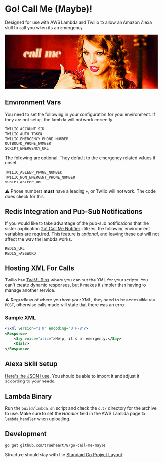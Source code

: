 # Go! Call Me (Maybe)!

Designed for use with AWS Lambda and Twilio to allow an Amazon Alexa skill to call you when its
an emergency.

![Taylor Swift - Call Me][taylor]

## Environment Vars

You need to set the following in your configuration for your environment. If they are not setup, the lambda
will not work correctly.

```
TWILIO_ACCOUNT_SID
TWILIO_AUTH_TOKEN
TWILIO_EMERGENCY_PHONE_NUMBER
OUTBOUND_PHONE_NUMBER
SCRIPT_EMERGENCY_URL
```

The following are optional. They default to the emergency-related values if unset.

```
TWILIO_ASLEEP_PHONE_NUMBER
TWILIO_NON_EMERGENT_PHONE_NUMBER
SCRIPT_ASLEEP_URL
```

:warning: Phone numbers **must** have a leading `+`, or Twilio will not work. The code does check for
this.

## Redis Integration and Pub-Sub Notifications

If you would like to take advantage of the pub-sub notifications that the sister application
[Go! Call Me Notifier][go call me notifier] utilizes, the following environment variables are
required. This feature is _optional_, and leaving these out will not affect the way the lambda works.

```
REDIS_URL
REDIS_PASSWORD
```

## Hosting XML For Calls

Twilio has [TwiML Bins][twiml bins] where you can put the XML for your scripts. You can't create dynamic
responses, but it makes it simpler than having to manage another service.

:warning: Regardless of where you host your XML, they need to be accessible via `POST`, otherwise calls
made will state that there was an error.

### Sample XML

```xml
<?xml version="1.0" encoding="UTF-8"?>
<Response>
    <Say voice="alice">Help, it's an emergency.</Say>
    <Dial/>
</Response>
```

## Alexa Skill Setup

[Here's the JSON I use][alexa json]. You should be able to import it and adjust it according to your needs.

## Lambda Binary

Run the `build/lambda.sh` script and check the `out/` directory for the archive to use. Make sure to set the
_Handler_ field in the AWS Lambda page to `lambda_handler` when uploading.

## Development

```
go get github.com/trueheart78/go-call-me-maybe
```

Structure should stay with the [Standard Go Project Layout][layout].

[twiml bins]: https://www.twilio.com/console/runtime/twiml-bins
[layout]: https://github.com/golang-standards/project-layout
[taylor]: assets/taylor-swift-call-me.gif
[alexa json]: assets/alexa.json
[go call me notifier]: https://github.com/trueheart78/go-call-me-notifier
